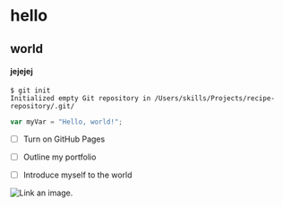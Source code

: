 # hello
## world
#### jejejej

```
$ git init
Initialized empty Git repository in /Users/skills/Projects/recipe-repository/.git/
```
``` javascript
var myVar = "Hello, world!";
```

- [ ] Turn on GitHub Pages
- [ ] Outline my portfolio
- [ ] Introduce myself to the world


![Link an image.](https://octodex.github.com/images/yaktocat.png)


